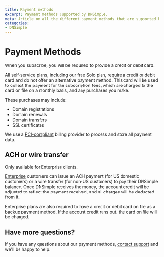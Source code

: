 ```yaml
---
title: Payment methods
excerpt: Payment methods supported by DNSimple.
meta: Article on all the different payment methods that are supported by DNSimple. See how we use a PCI-compliant billing provider to process and store all payment data.
categories:
- DNSimple
---
```


# Payment Methods

When you subscribe, you will be required to provide a credit or debit card.

All self-service plans, including our free Solo plan, require a credit or debit card and do not offer an alternative payment method. This card will be used to collect the payment for the subscription fees, which are charged to the card on file on a monthly basis, and any purchases you make.

These purchases may include:

- Domain registrations
- Domain renewals
- Domain transfers
- SSL certificates

We use a [PCI-compliant](https://stripe.com/guides/pci-compliance) billing provider to process and store all payment data.

## ACH or wire transfer

<info>
Only available for Enterprise clients.
</info>

[Enterprise](https://dnsimple.com/sales) customers can issue an ACH payment (for US domestic customers) or a wire transfer (for non-US customers) to pay their DNSimple balance. Once DNSimple receives the money, the account credit will be adjusted to reflect the payment received, and all charges will be deducted from it.

Enterprise plans are also required to have a credit or debit card on file as a backup payment method. If the account credit runs out, the card on file will be charged.

## Have more questions?

If you have any questions about our payment methods, [contact support](/articles/dnsimple-support/) and we'll be happy to help.
